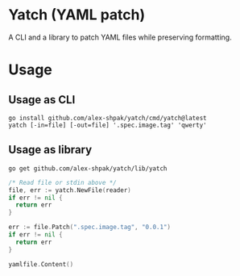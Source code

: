 # Yatch (YAML patch)
A CLI and a library to patch YAML files while preserving formatting.

# Usage
## Usage as CLI
```
go install github.com/alex-shpak/yatch/cmd/yatch@latest
yatch [-in=file] [-out=file] '.spec.image.tag' 'qwerty'
```

## Usage as library
```shell
go get github.com/alex-shpak/yatch/lib/yatch
```

```go
/* Read file or stdin above */
file, err := yatch.NewFile(reader)
if err != nil {
  return err
}

err := file.Patch(".spec.image.tag", "0.0.1")
if err != nil {
  return err
}

yamlfile.Content()
```

